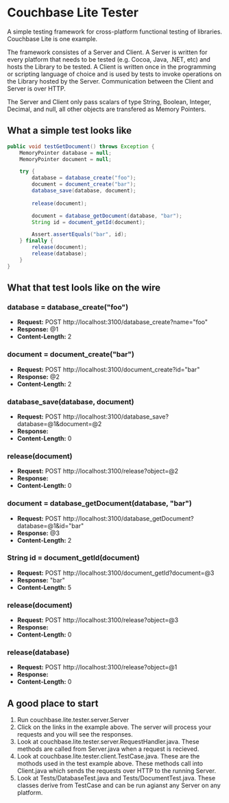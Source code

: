 # Couchbase Lite Tester

A simple testing framework for cross-platform functional testing of libraries. Couchbase Lite is one example.

The framework consistes of a Server and Client. A Server is written for every platform that needs to be tested (e.g. Cocoa, Java, .NET, etc) and hosts the Library to be tested. A Client is written once in the programming or scripting language of choice and is used by tests to invoke operations on the Library hosted by the Server. Communication between the Client and Server is over HTTP.

The Server and Client only pass scalars of type String, Boolean, Integer, Decimal, and null, all other objects are transfered as Memory Pointers.

## What a simple test looks like

```java
public void testGetDocument() throws Exception {
    MemoryPointer database = null;
    MemoryPointer document = null;

    try {
        database = database_create("foo");
        document = document_create("bar");
        database_save(database, document);
            
        release(document);

        document = database_getDocument(database, "bar");
        String id = document_getId(document);

        Assert.assertEquals("bar", id);
    } finally {
        release(document);
        release(database);
    }
}
```

## What that test lools like on the wire

### database = database_create("foo")
* **Request:**  POST http://localhost:3100/database_create?name="foo"
* **Response:** @1
* **Content-Length:** 2

### document = document_create("bar")
* **Request:**  POST http://localhost:3100/document_create?id="bar"
* **Response:** @2
* **Content-Length:** 2

### database_save(database, document)
* **Request:**  POST http://localhost:3100/database_save?database=@1&document=@2
* **Response:** 
* **Content-Length:** 0

### release(document)
* **Request:**  POST http://localhost:3100/release?object=@2
* **Response:** 
* **Content-Length:** 0

### document = database_getDocument(database, "bar")
* **Request:**  POST http://localhost:3100/database_getDocument?database=@1&id="bar"
* **Response:** @3
* **Content-Length:** 2

### String id = document_getId(document)
* **Request:**  POST http://localhost:3100/document_getId?document=@3
* **Response:** "bar"
* **Content-Length:** 5

### release(document)
* **Request:**  POST http://localhost:3100/release?object=@3
* **Response:** 
* **Content-Length:** 0

### release(database)
* **Request:**  POST http://localhost:3100/release?object=@1
* **Response:** 
* **Content-Length:** 0

## A good place to start
1. Run couchbase.lite.tester.server.Server
2. Click on the links in the example above. The server will process your requests and you will see the responses.
3. Look at couchbase.lite.tester.server.RequestHandler.java. These methods are called from Server.java when a request is recieved.
4. Look at couchbase.lite.tester.client.TestCase.java. These are the mothods used in the test example above. These methods call into Client.java which sends the requests over HTTP to the running Server.
5. Look at Tests/DatabaseTest.java and Tests/DocumentTest.java. These classes derive from TestCase and can be run agianst any Server on any platform.
